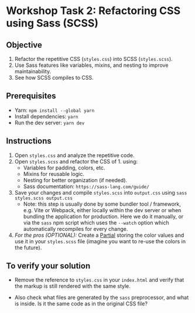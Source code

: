 # Workshop Task 2: Refactoring CSS using Sass (SCSS)
## Objective
1. Refactor the repetitive CSS (`styles.css`) into SCSS (`styles.scss`).
2. Use Sass features like variables, mixins, and nesting to improve maintainability.
3. See how SCSS compiles to CSS.

## Prerequisites
- Yarn: `npm install --global yarn`
- Install dependencies: `yarn`
- Run the dev server: `yarn dev`

## Instructions

1. Open `styles.css` and analyze the repetitive code.  
2. Open `styles.scss` and refactor the CSS of 1. using:
   - Variables for padding, colors, etc.
   - Mixins for reusable logic.
   - Nesting for better organization (if needed).
   - Sass documentation: `https://sass-lang.com/guide/`
3. Save your changes and compile `styles.scss` into `output.css`
   using `sass styles.scss output.css` 
   - Note: this step is usually done by some bundler tool / framework, e.g. Vite
     or Webpack, either locally within the dev server or when bundling the
     application for production. Here we do it manually, or via the `sass` npm script which uses the `--watch` option which automatically recompiles for every change.
4. _For the pros (OPTIONAL):_ Create a
   [Partial](https://sass-lang.com/guide/#partials) storing the color values and use it in
   your `styles.scss` file (imagine you want to re-use the colors in the future).

## To verify your solution 
- Remove the reference to `styles.css` in your `index.html` and verify that the markup is still rendered with the same style.

- Also check what files are generated by the `sass` preprocessor, and what is inside. Is it the same code as in the original CSS file?